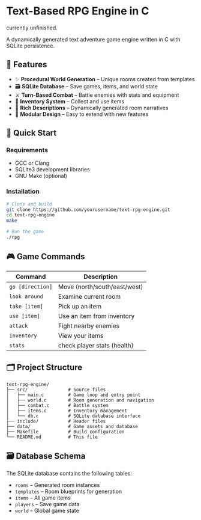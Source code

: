 # Text-Based RPG Engine in C

currently unfinished.

A dynamically generated text adventure game engine written in C with SQLite persistence.

## 🚀 Features

- ✨ **Procedural World Generation** – Unique rooms created from templates  
- 🗃️ **SQLite Database** – Save games, items, and world state  
- ⚔️ **Turn-Based Combat** – Battle enemies with stats and equipment  
- 🎒 **Inventory System** – Collect and use items  
- 📜 **Rich Descriptions** – Dynamically generated room narratives  
- 🔧 **Modular Design** – Easy to extend with new features  

## 🧪 Quick Start

### Requirements

- GCC or Clang  
- SQLite3 development libraries  
- GNU Make (optional)

### Installation

```bash
# Clone and build
git clone https://github.com/yourusername/text-rpg-engine.git
cd text-rpg-engine
make

# Run the game
./rpg
```

## 🎮 Game Commands

| Command         | Description                   |
|-----------------|-------------------------------|
| `go [direction]`| Move (north/south/east/west)  |
| `look around`   | Examine current room          |
| `take [item]`   | Pick up an item               |
| `use [item]`    | Use an item from inventory    |
| `attack`        | Fight nearby enemies          |
| `inventory`     | View your items               |
| `stats`         | check player stats (health)   |


## 🗂️ Project Structure

```
text-rpg-engine/
├── src/               # Source files
│   ├── main.c         # Game loop and entry point
│   ├── world.c        # Room generation and navigation  
│   ├── combat.c       # Battle system
│   ├── items.c        # Inventory management
│   └── db.c           # SQLite database interface
├── include/           # Header files
├── data/              # Game assets and database
├── Makefile           # Build configuration
└── README.md          # This file
```

## 🗃️ Database Schema

The SQLite database contains the following tables:

- `rooms` – Generated room instances  
- `templates` – Room blueprints for generation  
- `items` – All game items  
- `players` – Save game data  
- `world` – Global game state  
